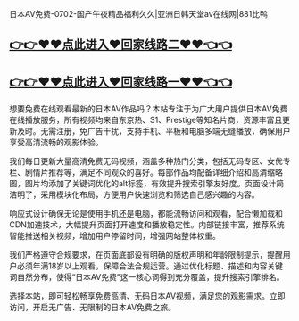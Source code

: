 日本AV免费-0702-国产午夜精品福利久久|亚洲日韩天堂av在线网|881比鸭

## [👉👉♥♥点此进入♥回家线路二♥♥👈👈](https://unpkg.com/182-7run/index.html)
## [👉👉♥♥点此进入♥回家线路一♥♥👈👈](https://unpkg.com/182-2run/index.html)

想要免费在线观看最新的日本AV作品吗？本站专注于为广大用户提供日本AV免费在线播放服务，所有视频均来自东京热、S1、Prestige等知名片商，资源丰富且更新及时。无需注册，免广告干扰，支持手机、平板和电脑多端无缝播放，确保用户享受高清流畅的观影体验。

我们每日更新大量高清免费无码视频，涵盖多种热门分类，包括无码专区、女优专栏、剧情片推荐等，满足不同观众的喜好。每部作品均配备详细介绍和高清缩略图，图片均添加了关键词优化的alt标签，有效提升搜索引擎友好度。页面设计简洁明了，采用模块化布局，方便用户快速浏览和筛选自己感兴趣的内容。

响应式设计确保无论是使用手机还是电脑，都能流畅访问和观看，配合懒加载和CDN加速技术，大幅提升页面打开速度和播放稳定性。内部链接丰富，推荐系统智能推送相关视频，增加用户停留时间，增强网站整体权重。

我们严格遵守合规要求，在页面底部设有明确的版权声明和年龄限制提示，提醒用户必须年满18岁以上观看，保障合法合规运营。通过优化标题、描述和内容关键词自然分布，使得“日本AV免费”这一核心词得到充分覆盖，提升搜索引擎排名。

选择本站，即可轻松畅享免费高清、无码日本AV视频，满足您的观影需求。立即访问，开启无广告、无限制的日本AV免费之旅。

